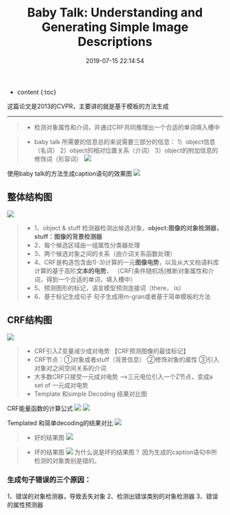 ﻿---
layout: post
title:  "Baby Talk: Understanding and Generating Simple Image Descriptions"
date:   2019-07-15 22:14:54
description: 论文解读
tags: 基于模板的caption  2013年 CVPR
---

* content
{:toc}

这篇论文是2013的CVPR，主要讲的就是基于模板的方法生成


----------

>* 检测对象属性和介词，并通过CRF共同推理出一个合适的单词填入槽中


>* baby talk 所需要的信息总的来说需要三部分的信息：
1）object信息（名词）
2）object的相对位置关系（介词）
3）object的附加信息的修饰词（形容词）
![](https://i.loli.net/2019/07/15/5d2c22faeb0c147971.png)

使用baby talk的方法生成caption语句的效果图
![](https://i.loli.net/2019/07/15/5d2c302c9bac846749.png)
## 整体结构图
![](https://i.loli.net/2019/07/15/5d2c30672192759098.png)
>* 1、object & stuff 检测器检测出候选对象，**object:图像的对象检测器，stuff：图像的背景检测器**
>* 2、每个候选区域由一组属性分类器处理
>* 3、两个候选对象之间的关系（由介词关系函数处理）
>* 4、CRF是构造包含由1)-3)计算的一元**图像电势**，以及从大文档语料库计算的基于高阶**文本的电势**，
    （CRF[条件随机场]推断对象属性和介词，得到一个合适的单词，填入槽中）
>* 5、预测图形的标记，语言模型预测连接词（there， is）
>* 6、基于标记生成句子
      句子生成用m-gran或者基于简单模板的方法

## CRF结构图
![](https://i.loli.net/2019/07/15/5d2c305fe8fd762518.png)
>* CRF引入Z变量减少成对电势 【CRF预测图像的最佳标记】
>* CRF节点：①对象或者stuff（背景信息）
           ②修饰对象的属性
           ③引入对象对之间空间关系的介词
>* 大多数CRF只接受一元成对电势 -->三元电位引入一个Z节点，变成a set of 一元成对电势
>* Template 和simple Decoding 结果对比图

CRF能量函数的计算公式
![](https://i.loli.net/2019/07/16/5d2d43d7068fb86408.png)
![](https://i.loli.net/2019/07/15/5d2c305e22dc252074.png)

Templated 和简单decoding的结果对比
![](https://i.loli.net/2019/07/15/5d2c30719bf4b65610.png)
>* 好的结果图
![](https://i.loli.net/2019/07/15/5d2c306eb9c3b25619.png)


>* 坏的结果图
![](https://i.loli.net/2019/07/15/5d2c307140c3991809.png)
为什么说是坏的结果图？
因为生成的caption语句中所检测的对象类别是错的。

### 生成句子错误的三个原因：
1、错误的对象检测器，导致丢失对象
2、检测出错误类别的对象检测器
3、错误的属性预测器
